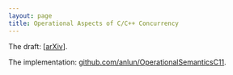 ```yaml
---
layout: page
title: Operational Aspects of C/C++ Concurrency
---
```


The draft: [[arXiv](http://arxiv.org/abs/1606.01400)].

The implementation: [github.com/anlun/OperationalSemanticsC11](https://github.com/anlun/OperationalSemanticsC11).
